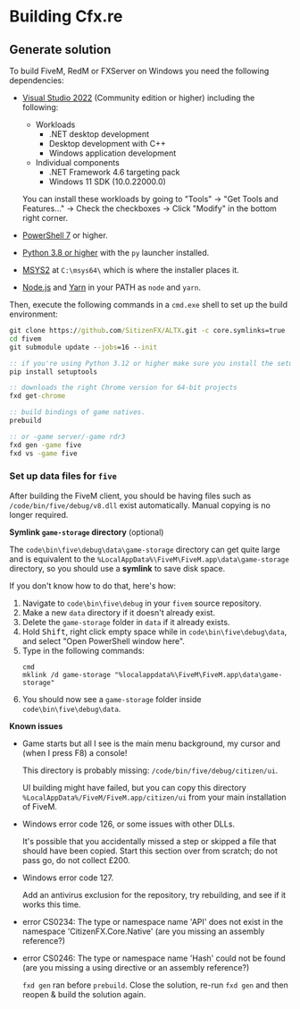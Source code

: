 # Building Cfx.re

## Generate solution

To build FiveM, RedM or FXServer on Windows you need the following dependencies:

* [Visual Studio 2022](https://visualstudio.microsoft.com/downloads/) (Community edition or higher) including the following:
  - Workloads
    - .NET desktop development
    - Desktop development with C++
    - Windows application development
  - Individual components
    - .NET Framework 4.6 targeting pack
    - Windows 11 SDK (10.0.22000.0)
  
  You can install these workloads by going to "Tools" -> "Get Tools and Features..." -> Check the checkboxes -> Click "Modify" in the bottom right corner.
  
* [PowerShell 7](https://aka.ms/powershell-release?tag=stable) or higher.
* [Python 3.8 or higher](https://python.org/) with the `py` launcher installed.
* [MSYS2](https://www.msys2.org/) at `C:\msys64\` which is where the installer places it.
* [Node.js](https://nodejs.org/en/download/) and [Yarn](https://classic.yarnpkg.com/en/docs/install/) in your PATH as `node` and `yarn`.

Then, execute the following commands in a `cmd.exe` shell to set up the build environment:

```bat
git clone https://github.com/SitizenFX/ALTX.git -c core.symlinks=true
cd fivem
git submodule update --jobs=16 --init

:: if you're using Python 3.12 or higher make sure you install the setuptools package
pip install setuptools

:: downloads the right Chrome version for 64-bit projects
fxd get-chrome

:: build bindings of game natives.
prebuild

:: or -game server/-game rdr3
fxd gen -game five
fxd vs -game five
```

### Set up data files for `five`

After building the FiveM client, you should be having files such as `/code/bin/five/debug/v8.dll` exist automatically. Manual copying is no longer required.

**Symlink `game-storage` directory** (optional)

The `code\bin\five\debug\data\game-storage` directory can get quite large and is equivalent to the `%LocalAppData%\FiveM\FiveM.app\data\game-storage` directory, so you should use a **symlink** to save disk space.

If you don't know how to do that, here's how:

1. Navigate to `code\bin\five\debug` in your `fivem` source repository.
2. Make a new `data` directory if it doesn't already exist.
3. Delete the `game-storage` folder in `data` if it already exists.
4. Hold <kbd>Shift</kbd>, right click empty space while in `code\bin\five\debug\data`, and select "Open PowerShell window here".
5. Type in the following commands:
   ```
   cmd
   mklink /d game-storage "%localappdata%\FiveM\FiveM.app\data\game-storage"
   ```
6. You should now see a `game-storage` folder inside `code\bin\five\debug\data`.

**Known issues**

- Game starts but all I see is the main menu background, my cursor and (when I press F8) a console!
  
  This directory is probably missing: `/code/bin/five/debug/citizen/ui`.
  
  UI building might have failed, but you can copy this directory `%LocalAppData%/FiveM/FiveM.app/citizen/ui` from your main installation of FiveM.
- Windows error code 126, or some issues with other DLLs.

  It's possible that you accidentally missed a step or skipped a file that should have been copied. Start this section over from scratch; do not pass go, do not collect £200.

- Windows error code 127.

  Add an antivirus exclusion for the repository, try rebuilding, and see if it works this time.
  
- error CS0234: The type or namespace name 'API' does not exist in the namespace 'CitizenFX.Core.Native' (are you missing an assembly reference?)
- error CS0246: The type or namespace name 'Hash' could not be found (are you missing a using directive or an assembly reference?)

  `fxd gen` ran before `prebuild`. Close the solution, re-run `fxd gen` and then reopen & build the solution again.
